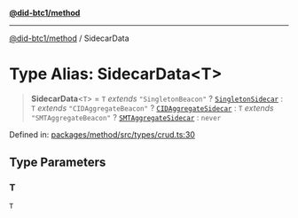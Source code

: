 [**@did-btc1/method**](../README.md)

***

[@did-btc1/method](../globals.md) / SidecarData

# Type Alias: SidecarData\<T\>

> **SidecarData**\<`T`\> = `T` *extends* `"SingletonBeacon"` ? [`SingletonSidecar`](../interfaces/SingletonSidecar.md) : `T` *extends* `"CIDAggregateBeacon"` ? [`CIDAggregateSidecar`](../interfaces/CIDAggregateSidecar.md) : `T` *extends* `"SMTAggregateBeacon"` ? [`SMTAggregateSidecar`](../interfaces/SMTAggregateSidecar.md) : `never`

Defined in: [packages/method/src/types/crud.ts:30](https://github.com/dcdpr/did-btc1-js/blob/751aedd75738c26882a2149e644ae32b9e424707/packages/method/src/types/crud.ts#L30)

## Type Parameters

### T

`T`
